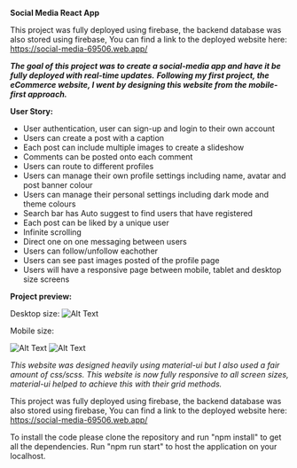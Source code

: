**Social Media React App**

This project was fully deployed using firebase, the backend database was also stored using firebase,
You can find a link to the deployed website here: https://social-media-69506.web.app/

__*The goal of this project was to create a social-media app and have it be fully deployed with real-time updates.*__
__*Following my first project, the eCommerce website, I went by designing this website from the mobile-first approach.*__

**User Story:**
- User authentication, user can sign-up and login to their own account
- Users can create a post with a caption
- Each post can include multiple images to create a slideshow
- Comments can be posted onto each comment
- Users can route to different profiles
- Users can manage their own profile settings including name, avatar and post banner colour
- Users can manage their personal settings including dark mode and theme colours
- Search bar has Auto suggest to find users that have registered
- Each post can be liked by a unique user
- Infinite scrolling
- Direct one on one messaging between users
- Users can follow/unfollow eachother
- Users can see past images posted of the profile page
- Users will have a responsive page between mobile, tablet and desktop size screens

**Project preview:**

Desktop size:
![Alt Text](https://i.gyazo.com/02387f4ce5b5f29672919e46975d2faf.png)

Mobile size:

![Alt Text](https://i.gyazo.com/419276f62cd3ad00a94afb2c2e7993d4.png)
![Alt Text](https://i.gyazo.com/b3c0201c163b13e3f2390fa3ca0afb41.png)

*This website was designed heavily using material-ui but I also used a fair amount of css/scss. This website is now fully* *responsive to all screen sizes, material-ui helped to achieve this with their grid methods.*

This project was fully deployed using firebase, the backend database was also stored using firebase,
You can find a link to the deployed website here: https://social-media-69506.web.app/

To install the code please clone the repository and run "npm install" to get all the dependencies.
Run "npm run start" to host the application on your localhost.